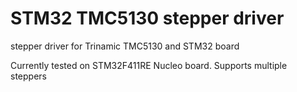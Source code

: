 # STM32 TMC5130 stepper driver
 stepper driver for Trinamic TMC5130 and STM32 board
 
 Currently tested on STM32F411RE Nucleo board. 
 Supports multiple steppers 
